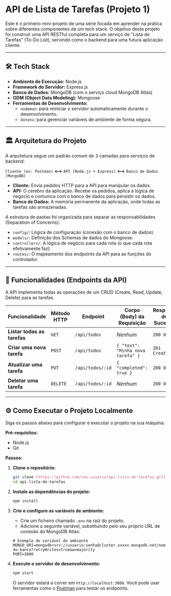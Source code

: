 # API de Lista de Tarefas (Projeto 1)

Este é o primeiro mini-projeto de uma série focada em aprender na prática sobre diferentes componentes de um tech stack. O objetivo deste projeto foi construir uma API RESTful completa para um serviço de "Lista de Tarefas" (To-Do List), servindo como o backend para uma futura aplicação cliente.

---

## 🛠️ Tech Stack

* **Ambiente de Execução:** Node.js
* **Framework do Servidor:** Express.js
* **Banco de Dados:** MongoDB (com o serviço cloud MongoDB Atlas)
* **ODM (Object Data Modeling):** Mongoose
* **Ferramentas de Desenvolvimento:**
    * `nodemon`: para reiniciar o servidor automaticamente durante o desenvolvimento.
    * `dotenv`: para gerenciar variáveis de ambiente de forma segura.

---

## 🏛️ Arquitetura do Projeto

A arquitetura segue um padrão comum de 3 camadas para serviços de backend:

`Cliente (ex: Postman)` **<-->** `API (Node.js + Express)` **<-->** `Banco de Dados (MongoDB)`

* **Cliente:** Envia pedidos HTTP para a API para manipular os dados.
* **API:** O cérebro da aplicação. Recebe os pedidos, aplica a lógica de negócio e comunica com o banco de dados para persistir os dados.
* **Banco de Dados:** A memória permanente da aplicação, onde todas as tarefas são armazenadas.

A estrutura de pastas foi organizada para separar as responsabilidades (Separation of Concerns):
* `config/`: Lógica de configuração (conexão com o banco de dados).
* `models/`: Definição dos Schemas de dados do Mongoose.
* `controllers/`: A lógica de negócio para cada rota (o que cada rota efetivamente faz).
* `routes/`: O mapeamento dos endpoints da API para as funções do controlador.

---

## 🚀 Funcionalidades (Endpoints da API)

A API implementa todas as operações de um CRUD (Create, Read, Update, Delete) para as tarefas.

| Funcionalidade          | Método HTTP | Endpoint           | Corpo (Body) da Requisição         | Resposta de Sucesso          |
| ----------------------- | ----------- | ------------------ | ---------------------------------- | ---------------------------- |
| **Listar todas as tarefas** | `GET`       | `/api/todos`       | *Nenhum* | `200 OK`                       |
| **Criar uma nova tarefa** | `POST`      | `/api/todos`       | `{ "text": "Minha nova tarefa" }`  | `201 Created`                  |
| **Atualizar uma tarefa** | `PUT`       | `/api/todos/:id`   | `{ "completed": true }`            | `200 OK`                       |
| **Deletar uma tarefa** | `DELETE`    | `/api/todos/:id`   | *Nenhum* | `200 OK`                       |

---

## ⚙️ Como Executar o Projeto Localmente

Siga os passos abaixo para configurar e executar o projeto na sua máquina.

**Pré-requisitos:**
* Node.js
* Git

**Passos:**

1.  **Clone o repositório:**
    ```bash
    git clone [https://github.com/seu-usuario/api-lista-de-tarefas.git](https://github.com/seu-usuario/api-lista-de-tarefas.git)
    cd api-lista-de-tarefas
    ```

2.  **Instale as dependências do projeto:**
    ```bash
    npm install
    ```

3.  **Crie e configure as variáveis de ambiente:**
    * Crie um ficheiro chamado `.env` na raiz do projeto.
    * Adicione a seguinte variável, substituindo pelo seu próprio URL de conexão do MongoDB Atlas:
    ```env
    # Exemplo de variável de ambiente
    MONGO_URI=mongodb+srv://usuario:senha@cluster.xxxxx.mongodb.net/nome-do-banco?retryWrites=true&w=majority
    PORT=3000
    ```

4.  **Execute o servidor de desenvolvimento:**
    ```bash
    npm start
    ```
    O servidor estará a correr em `http://localhost:3000`. Você pode usar ferramentas como o [Postman](https://www.postman.com/) para testar os endpoints.